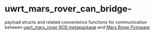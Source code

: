 # uwrt_mars_rover_can_bridge-
payload structs and related convenience functions for communication between [uwrt_mars_rover ROS metapackage](https://github.com/uwrobotics/uwrt_mars_rover) and [Mars Rover Firmware](https://github.com/uwrobotics/MarsRover2020-firmware)
